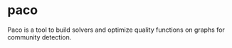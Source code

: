 # paco
Paco is a tool to build solvers and optimize quality functions on graphs for community detection.
